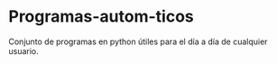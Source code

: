 # Programas-autom-ticos
Conjunto de programas en python útiles para el día a día de cualquier usuario.
